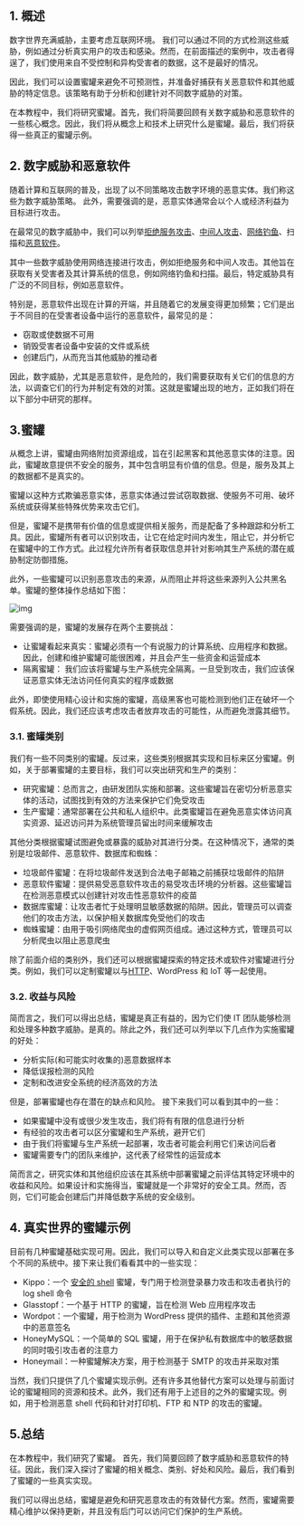## 1. 概述

数字世界充满威胁，主要考虑互联网环境。 我们可以通过不同的方式检测这些威胁，例如通过分析真实用户的攻击和感染。然而，在前面描述的案例中，攻击者得逞了，我们使用来自不受控制和异构受害者的数据，这不是最好的情况。

因此，我们可以设置蜜罐来避免不可预测性，并准备好捕获有关恶意软件和其他威胁的特定信息。该策略有助于分析和创建针对不同数字威胁的对策。

在本教程中，我们将研究蜜罐。首先，我们将简要回顾有关数字威胁和恶意软件的一些核心概念。因此，我们将从概念上和技术上研究什么是蜜罐。最后，我们将获得一些真正的蜜罐示例。

## 2. 数字威胁和恶意软件

随着计算和互联网的普及，出现了以不同策略攻击数字环境的恶意实体。我们称这些为数字威胁策略。 此外，需要强调的是，恶意实体通常会以个人或经济利益为目标进行攻击。

在最常见的数字威胁中，我们可以列举[拒绝服务攻击](https://www.baeldung.com/cs/dos-vs-ddos-attacks)、[中间人攻击](https://www.baeldung.com/cs/security-mitm)、[网络钓鱼](https://www.baeldung.com/cs/phishing-attacks)、扫描和[恶意软件](https://www.baeldung.com/cs/virus-vs-worm-vs-trojan#malware)。

其中一些数字威胁使用网络连接进行攻击，例如拒绝服务和中间人攻击。其他旨在获取有关受害者及其计算系统的信息，例如网络钓鱼和扫描。最后，特定威胁具有广泛的不同目标，例如恶意软件。

特别是，恶意软件出现在计算的开端，并且随着它的发展变得更加频繁；它们是出于不同目的在受害者设备中运行的恶意软件，最常见的是：

-   窃取或使数据不可用
-   销毁受害者设备中安装的文件或系统
-   创建后门，从而充当其他威胁的推动者

因此，数字威胁，尤其是恶意软件，是危险的，我们需要获取有关它们的信息的方法，以调查它们的行为并制定有效的对策。这就是蜜罐出现的地方，正如我们将在以下部分中研究的那样。

## 3.蜜罐

从概念上讲，蜜罐由网络附加资源组成，旨在引起黑客和其他恶意实体的注意。因此，蜜罐故意提供不安全的服务，其中包含明显有价值的信息。但是，服务及其上的数据都不是真实的。

蜜罐以这种方式欺骗恶意实体，恶意实体通过尝试窃取数据、使服务不可用、破坏系统或获得某些特殊优势来攻击它们。

但是，蜜罐不是携带有价值的信息或提供相关服务，而是配备了多种跟踪和分析工具。因此，蜜罐所有者可以识别攻击，让它在给定时间内发生，阻止它，并分析它在蜜罐中的工作方式。此过程允许所有者获取信息并针对影响其生产系统的潜在威胁制定防御措施。

此外，一些蜜罐可以识别恶意攻击的来源，从而阻止并将这些来源列入公共黑名单。蜜罐的整体操作总结如下图：

![img](https://www.baeldung.com/wp-content/uploads/sites/4/2023/01/Honeypot.png)

需要强调的是，蜜罐的发展存在两个主要挑战：

-   让蜜罐看起来真实：蜜罐必须有一个有说服力的计算系统、应用程序和数据。因此，创建和维护蜜罐可能很困难，并且会产生一些资金和运营成本
-   隔离蜜罐： 我们应该将蜜罐与生产系统完全隔离。一旦受到攻击，我们应该保证恶意实体无法访问任何真实的程序或数据

此外，即使使用精心设计和实施的蜜罐，高级黑客也可能检测到他们正在破坏一个假系统。因此，我们还应该考虑攻击者放弃攻击的可能性，从而避免泄露其细节。

### 3.1. 蜜罐类别

我们有一些不同类别的蜜罐。反过来，这些类别根据其实现和目标来区分蜜罐。例如，关于部署蜜罐的主要目标，我们可以突出研究和生产的类别：

-   研究蜜罐：总而言之，由研发团队实施和部署。这些蜜罐旨在密切分析恶意实体的活动，试图找到有效的方法来保护它们免受攻击
-   生产蜜罐：通常部署在公共和私人组织中。此类蜜罐旨在避免恶意实体访问真实资源、延迟访问并为系统管理员留出时间来缓解攻击

其他分类根据蜜罐试图避免或暴露的威胁对其进行分类。在这种情况下，通常的类别是垃圾邮件、恶意软件、数据库和蜘蛛：

-   垃圾邮件蜜罐：在将垃圾邮件发送到合法电子邮箱之前捕获垃圾邮件的陷阱
-   恶意软件蜜罐：提供易受恶意软件攻击的易受攻击环境的分析器。这些蜜罐旨在检测恶意模式以创建针对攻击性恶意软件的疫苗
-   数据库蜜罐：让攻击者忙于处理明显敏感数据的陷阱。因此，管理员可以调查他们的攻击方法，以保护相关数据库免受他们的攻击
-   蜘蛛蜜罐：由用于吸引网络爬虫的虚假网页组成。通过这种方式，管理员可以分析爬虫以阻止恶意爬虫

除了前面介绍的类别外，我们还可以根据蜜罐探索的特定技术或软件对蜜罐进行分类。例如，我们可以定制蜜罐以与[HTTP](https://www.baeldung.com/cs/http-versions)、WordPress 和 IoT 等一起使用。

### 3.2. 收益与风险

简而言之，我们可以得出总结，蜜罐是真正有益的，因为它们使 IT 团队能够检测和处理多种数字威胁。是真的。除此之外，我们还可以列举以下几点作为实施蜜罐的好处：

-   分析实际(和可能实时收集的)恶意数据样本
-   降低误报检测的风险
-   定制和改进安全系统的经济高效的方法

但是，部署蜜罐也存在潜在的缺点和风险。 接下来我们可以看到其中的一些：

-   如果蜜罐中没有或很少发生攻击，我们将有有限的信息进行分析
-   有经验的攻击者可以区分蜜罐和生产系统，避开它们
-   由于我们将蜜罐与生产系统一起部署，攻击者可能会利用它们来访问后者
-   蜜罐需要专门的团队来维护，这代表了经常性的运营成本

简而言之，研究实体和其他组织应该在其系统中部署蜜罐之前评估其特定环境中的收益和风险。如果设计和实施得当，蜜罐就是一个非常好的安全工具。然而，否则，它们可能会创建后门并降低数字系统的安全级别。

## 4. 真实世界的蜜罐示例

目前有几种蜜罐基础实现可用。因此，我们可以导入和自定义此类实现以部署在多个不同的系统中。接下来让我们看看其中的一些实现：

-   Kippo：一个 [安全的 shell](https://www.baeldung.com/cs/ssh-intro) 蜜罐，专门用于检测登录暴力攻击和攻击者执行的 log shell 命令
-   Glasstopf：一个基于 HTTP 的蜜罐，旨在检测 Web 应用程序攻击
-   Wordpot：一个蜜罐，用于检测为 WordPress 提供的插件、主题和其他资源中的恶意签名
-   HoneyMySQL：一个简单的 SQL 蜜罐，用于在保护私有数据库中的敏感数据的同时吸引攻击者的注意力
-   Honeymail：一种蜜罐解决方案，用于检测基于 SMTP 的攻击并采取对策

当然，我们只提供了几个蜜罐实现示例。还有许多其他替代方案可以处理与前面讨论的蜜罐相同的资源和技术。此外，我们还有用于上述目的之外的蜜罐实现。例如，用于检测恶意 shell 代码和针对打印机、FTP 和 NTP 的攻击的蜜罐。

## 5.总结

在本教程中，我们研究了蜜罐。 首先，我们简要回顾了数字威胁和恶意软件的特征。因此，我们深入探讨了蜜罐的相关概念、类别、好处和风险。最后，我们看到了蜜罐的一些真实实现。

我们可以得出总结，蜜罐是避免和研究恶意攻击的有效替代方案。然而，蜜罐需要精心维护以保持更新，并且没有后门可以访问它们保护的生产系统。